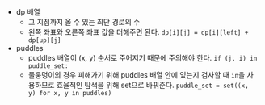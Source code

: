 - dp 배열
    - 그 지점까지 올 수 있는 최단 경로의 수
    - 왼쪽 좌표와 오른쪽 좌표 값을 더해주면 된다. `dp[i][j] = dp[i][left] + dp[up][j]`
- puddles
    - puddles 배열이 (x, y) 순서로 주어지기 때문에 주의해야 한다. `if (j, i) in puddle_set:`
    - 물웅덩이의 경우 피해가기 위해 puddles 배열 안에 있는지 검사할 때 `in`을 사용하므로 효율적인 탐색을 위해 set으로 바꿔준다. `puddle_set = set((x, y) for x, y in puddles)`